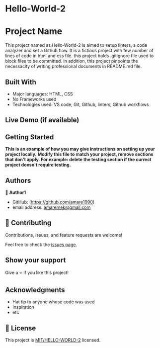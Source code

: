 # Hello-World-2
# Project Name

This project named as Hello-World-2 is aimed to setup linters, a code analyzer and set a Github flow. It is a fictious project with few number of lines of code in html and css file. this project holds .gitignore file used to block files to be committed. In addition, this project pinpoints the necessacity of writing professional documents in README.md file.


## Built With

- Major languages: HTML, CSS
- No Frameworks used
- Technologies used: VS code, Git, Github, linters, Github workflows

## Live Demo (if available)


## Getting Started

**This is an example of how you may give instructions on setting up your project locally.**
**Modify this file to match your project, remove sections that don't apply. For example: delete the testing section if the currect project doesn't require testing.**



## Authors

👤 **Author1**

- GitHub: (https://github.com/amare1990)
- email address: amaremek@gmail.com

## 🤝 Contributing

Contributions, issues, and feature requests are welcome!

Feel free to check the [issues page](../../issues/).

## Show your support

Give a ⭐️ if you like this project!

## Acknowledgments

- Hat tip to anyone whose code was used
- Inspiration
- etc

## 📝 License

This project is [MIT/HELLO-WORLD-2](./LICENSE) licensed.